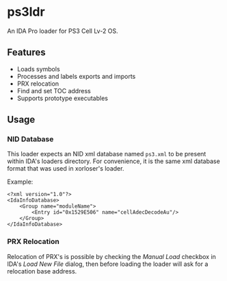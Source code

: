 # ps3ldr
An IDA Pro loader for PS3 Cell Lv-2 OS.

## Features
* Loads symbols
* Processes and labels exports and imports
* PRX relocation
* Find and set TOC address
* Supports prototype executables

## Usage
### NID Database
This loader expects an NID xml database named `ps3.xml` to be present within IDA's loaders directory. For convenience, it is the same xml database format that was used in xorloser's loader.

Example:

    <?xml version="1.0"?>
    <IdaInfoDatabase>
        <Group name="moduleName">
            <Entry id="0x1529E506" name="cellAdecDecodeAu"/>
        </Group>
    </IdaInfoDatabase>

### PRX Relocation
Relocation of PRX's is possible by checking the *Manual Load* checkbox in IDA's *Load New File* dialog, then before loading the loader will ask for a relocation base address.
